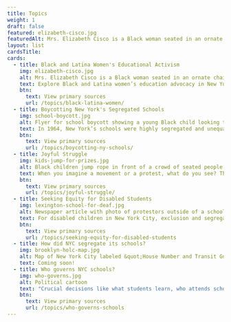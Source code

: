 ```yaml
---
title: Topics
weight: 1
draft: false
featured: elizabeth-cisco.jpg
featuredAlt: Mrs. Elizabeth Cisco is a Black woman seated in an ornate chair and wearing a formal full-length dress
layout: list
cardsTitle: 
cards:
  - title: Black and Latina Women's Educational Activism
    img: elizabeth-cisco.jpg
    alt: Mrs. Elizabeth Cisco is a Black woman seated in an ornate chair and wearing a formal full-length dress
    text: Explore Black and Latina women’s education advocacy in New York City from from the late 1800s to the present.
    btn:
      text: View primary sources
      url: /topics/black-latina-women/
  - title: Boycotting New York's Segregated Schools
    img: school-boycott.jpg
    alt: Flyer for school boycott showing a young Black child looking through a broken window
    text: In 1964, New York’s schools were highly segregated and unequal. It was ten years after the Brown v. Board of Education decision that declared school segregation to be unconstitutional. But little had changed in New York City classrooms.
    btn:
      text: View primary sources
      url: /topics/boycotting-ny-schools/
  - title: Joyful Struggle
    img: kids-jump-for-prizes.jpg
    alt: Black children jump rope in front of a crowd of seated people. A referree watches closely. 
    text: When you imagine a movement or a protest, what do you see? These primary sources show joy, play, pride, and beauty in Black and Latinx communities and in Disabled people’s communities and help us think about how joy can be political. 
    btn:
      text: View primary sources
      url: /topics/joyful-struggle/
  - title: Seeking Equity for Disabled Students
    img: lexington-school-for-deaf.jpg
    alt: Newspaper article with photo of protestors outside of a school holding signs. One reads, &quot;Deaf CEO Now&quot;
    text: For disabled children in New York City, exclusion and segregation have been common experiences, but people with disabilities, parents, and educators, have pushed for change.
    btn:
      text: View primary sources
      url: /topics/seeking-equity-for-disabled-students
  - title: How did NYC segregate its schools?
    img: brooklyn-holc-map.jpg
    alt: Map of New York City labeled &quot;House Number and Transit Guide&quot;
    text: Coming soon!
  - title: Who governs NYC schools?
    img: who-governs.jpg
    alt: Political cartoon
    text: "Crucial decisions like what students learn, who attends school where, and who teaches: all of these decisions are part of school governance."
    btn:
      text: View primary sources
      url: /topics/who-governs-schools
---
```


